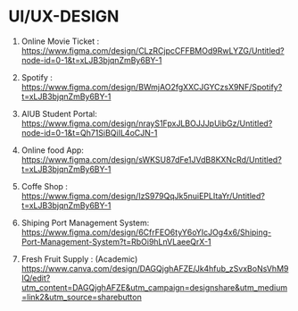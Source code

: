 # UI/UX-DESIGN


1) Online Movie Ticket :
https://www.figma.com/design/CLzRCjpcCFFBMOd9RwLYZG/Untitled?node-id=0-1&t=xLJB3bjqnZmBy6BY-1

2) Spotify :
https://www.figma.com/design/BWmjAO2fgXXCJGYCzsX9NF/Spotify?t=xLJB3bjqnZmBy6BY-1

3) AIUB Student Portal:
https://www.figma.com/design/nrayS1FpxJLBOJJJpUibGz/Untitled?node-id=0-1&t=Qh71SiBQiIL4oCJN-1

5) Online food App:
https://www.figma.com/design/sWKSU87dFe1JVdB8KXNcRd/Untitled?t=xLJB3bjqnZmBy6BY-1

6) Coffe Shop :
https://www.figma.com/design/IzS979QqJk5nuiEPLItaYr/Untitled?t=xLJB3bjqnZmBy6BY-1

7) Shiping Port Management System:
https://www.figma.com/design/6CfrFEO6tyY6oYIcJOg4x6/Shiping-Port-Management-System?t=RbOi9hLnVLaeeQrX-1   

9) Fresh Fruit Supply : (Academic)
https://www.canva.com/design/DAGQjghAFZE/Jk4hfub_zSvxBoNsVhM9IQ/edit?utm_content=DAGQjghAFZE&utm_campaign=designshare&utm_medium=link2&utm_source=sharebutton


